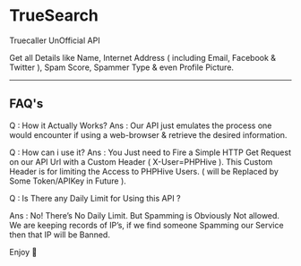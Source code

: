 # TrueSearch
Truecaller UnOfficial API

Get all Details like Name, Internet Address ( including Email, Facebook & Twitter ), Spam Score, Spammer Type & even Profile Picture.

-----
FAQ's
-----

Q : How it Actually Works?
Ans : Our API just emulates the process one would encounter if using a web-browser & retrieve the desired information.

Q : How can i use it?
Ans : You Just need to Fire a Simple HTTP Get Request on our API Url with a Custom Header ( X-User=PHPHive ). This Custom Header is for limiting the Access to PHPHive Users. ( will be Replaced by Some Token/APIKey in Future ).

Q : Is There any Daily Limit for Using this API ?

Ans : No! There’s No Daily Limit. But Spamming is Obviously Not allowed. We are keeping records of IP’s, if we find someone Spamming our Service then that IP will be Banned.

Enjoy 🙂
